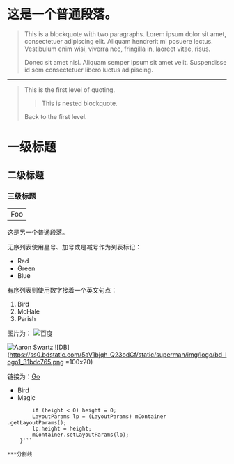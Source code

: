 这是一个普通段落。
===
> This is a blockquote with two paragraphs. Lorem ipsum dolor sit amet,
> consectetuer adipiscing elit. Aliquam hendrerit mi posuere lectus.
> Vestibulum enim wisi, viverra nec, fringilla in, laoreet vitae, risus.
>
> Donec sit amet nisl. Aliquam semper ipsum sit amet velit. Suspendisse
> id sem consectetuer libero luctus adipiscing.
----

> This is the first level of quoting.
>
> > This is nested blockquote.
>
> Back to the first level.

# 一级标题

## 二级标题

### 三级标题
<table>
    <tr>
        <td>Foo</td>
    </tr>
</table>

这是另一个普通段落。

无序列表使用星号、加号或是减号作为列表标记：
*   Red
*   Green
*   Blue

有序列表则使用数字接着一个英文句点：
1.  Bird
5.  McHale
3.  Parish

图片为：
![百度](https://ss0.bdstatic.com/5aV1bjqh_Q23odCf/static/superman/img/logo/bd_logo1_31bdc765.png)

![Aaron Swartz](https://raw.githubusercontent.com/smshen/MarkdownPhotos/master/Res/test.jpg)
![DB](https://ss0.bdstatic.com/5aV1bjqh_Q23odCf/static/superman/img/logo/bd_logo1_31bdc765.png =100x20)

链接为：[Go](http://wowubuntu.com/markdown/#list)

*   Bird
*   Magic

```	public void setVisibleHeight(int height) {
		if (height < 0) height = 0;
		LayoutParams lp = (LayoutParams) mContainer .getLayoutParams();
		lp.height = height;
		mContainer.setLayoutParams(lp);
	}```

***分割线